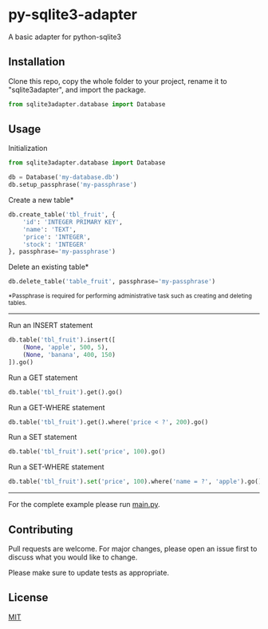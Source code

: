 # py-sqlite3-adapter

A basic adapter for python-sqlite3

## Installation

Clone this repo, copy the whole folder to your project, rename it to "sqlite3adapter", and import the package.
```python
from sqlite3adapter.database import Database
```

## Usage

Initialization
```python
from sqlite3adapter.database import Database

db = Database('my-database.db')
db.setup_passphrase('my-passphrase')
```

Create a new table*
```python
db.create_table('tbl_fruit', {
    'id': 'INTEGER PRIMARY KEY',
    'name': 'TEXT',
    'price': 'INTEGER',
    'stock': 'INTEGER'
}, passphrase='my-passphrase')
```

Delete an existing table*
```python
db.delete_table('table_fruit', passphrase='my-passphrase')
```
<sub>*Passphrase is required for performing administrative task such as creating and deleting tables.<sub>

***

Run an INSERT statement
```python
db.table('tbl_fruit').insert([
    (None, 'apple', 500, 5),
    (None, 'banana', 400, 150)
]).go()
```

Run a GET statement
```python
db.table('tbl_fruit').get().go()
```

Run a GET-WHERE statement
```python
db.table('tbl_fruit').get().where('price < ?', 200).go()
```

Run a SET statement
```python
db.table('tbl_fruit').set('price', 100).go()
```

Run a SET-WHERE statement
```python
db.table('tbl_fruit').set('price', 100).where('name = ?', 'apple').go()
```
---
For the complete example please run [main.py](https://github.com/thisismyracle/py-sqlite3-adapter/blob/main/main.py).

## Contributing

Pull requests are welcome. For major changes, please open an issue first to discuss what you would like to change.

Please make sure to update tests as appropriate.

## License

[MIT](https://choosealicense.com/licenses/mit/)